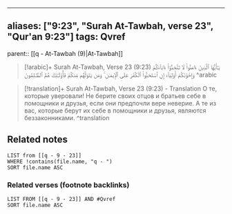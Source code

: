 
---
aliases: ["9:23", "Surah At-Tawbah, verse 23", "Qur'an 9:23"]
tags: Qvref
---

parent:: [[q - At-Tawbah (9)|At-Tawbah]]

> [!arabic]+ Surah At-Tawbah, Verse 23 (9:23)
> <span class="quran-arabic">يَـٰٓأَيُّهَا ٱلَّذِينَ ءَامَنُوا۟ لَا تَتَّخِذُوٓا۟ ءَابَآءَكُمْ وَإِخْوَٰنَكُمْ أَوْلِيَآءَ إِنِ ٱسْتَحَبُّوا۟ ٱلْكُفْرَ عَلَى ٱلْإِيمَـٰنِ ۚ وَمَن يَتَوَلَّهُم مِّنكُمْ فَأُو۟لَـٰٓئِكَ هُمُ ٱلظَّـٰلِمُونَ</span>
^arabic

> [!translation]+ Surah At-Tawbah, Verse 23 (9:23) - Translation
> О те, которые уверовали! Не берите своих отцов и братьев себе в помощники и друзья, если они предпочли вере неверие. А те из вас, которые берут их себе в помощники и друзья, являются беззаконниками.
^translation



## Related notes
```dataview
LIST from [[q - 9 - 23]]
WHERE !contains(file.name, "q - ")
SORT file.name ASC
```

### Related verses (footnote backlinks)
```dataview
LIST FROM [[q - 9 - 23]] AND #Qvref
SORT file.name ASC
```

